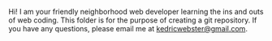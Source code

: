 Hi! I am your friendly neighborhood web developer learning the ins and outs of web coding.
This folder is for the purpose of creating a git repository.  If you have any questions, please email me at kedricwebster@gmail.com.
